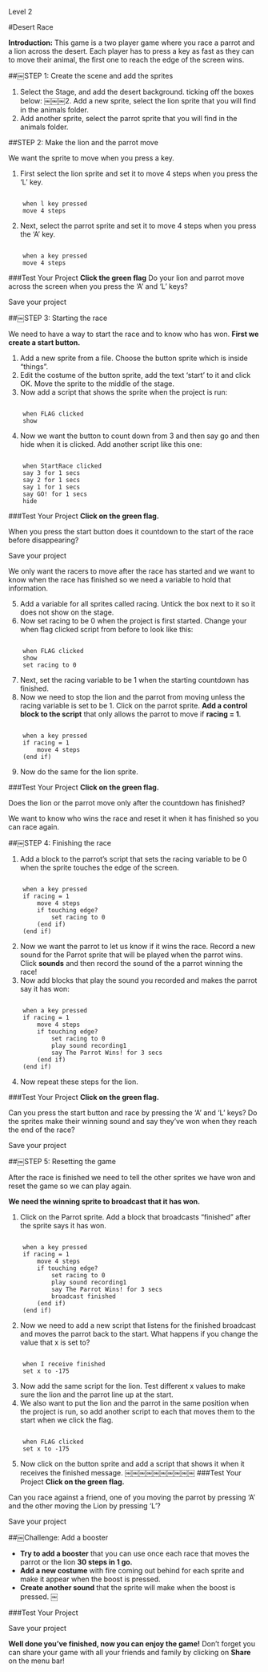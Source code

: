 Level 2

#Desert Race

__Introduction:__
This game is a two player game where you race a parrot and a lion across the desert. Each player has to press a key as fast as they can to move their animal, the first one to reach the edge of the screen wins.


##￼STEP 1: Create the scene and add the sprites

1. Select the Stage, and add the desert background.
ticking off the boxes below:
￼￼￼2. Add a new sprite, select the lion sprite that you will find in the animals folder.
3. Add another sprite, select the parrot sprite that you will find in the animals folder.



##STEP 2: Make the lion and the parrot move


We want the sprite to move when you press a key.


1. First select the lion sprite and set it to move 4 steps when you press the ‘L’ key.

```scratch

	when l key pressed
	move 4 steps
```

2. Next, select the parrot sprite and set it to move 4 steps when you press the ‘A’ key.

```scratch

	when a key pressed
	move 4 steps
```

###Test Your Project
__Click the green flag__ 
Do your lion and parrot move across the screen when you press the ‘A’ and ‘L’ keys?

Save your project


##￼STEP 3: Starting the race

We need to have a way to start the race and to know who has won. __First we create a start button.__

1. Add a new sprite from a file. Choose the button sprite which is inside “things”.
2. Edit the costume of the button sprite, add the text ‘start’ to it and click OK. Move the sprite to the middle of the stage.
3. Now add a script that shows the sprite when the project is run:

```scratch

	when FLAG clicked
	show
```
4. Now we want the button to count down from 3 and then say go and then hide when it is clicked. Add another script like this one:

```scratch

	when StartRace clicked
	say 3 for 1 secs
	say 2 for 1 secs
	say 1 for 1 secs
	say GO! for 1 secs
	hide
```
###Test Your Project
__Click on the green flag.__

When you press the start button does it countdown to the start of the race before disappearing?

Save your project

We only want the racers to move after the race has started and we want to know when the race has finished so we need a variable to hold that information.

5. Add a variable for all sprites called racing. Untick the box next to it so it does not show on the stage.
6. Now set racing to be 0 when the project is first started. Change your when flag clicked script
from before to look like this:

```scratch

	when FLAG clicked
	show
	set racing to 0
```
7. Next, set the racing variable to be 1 when the starting countdown has finished.
8. Now we need to stop the lion and the parrot from moving unless the racing variable is set to be 1. Click on the parrot sprite. __Add a control block to the script__ that only allows the
parrot to move if __racing = 1__.

```scratch

	when a key pressed
	if racing = 1
		move 4 steps
	(end if)
```
9. Now do the same for the lion sprite.

###Test Your Project
__Click on the green flag.__

Does the lion or the parrot move only after the countdown has finished?

We want to know who wins the race and reset it when it has finished so you can
race again.

##￼STEP 4: Finishing the race

1. Add a block to the parrot’s script that sets the racing variable to be 0 when the sprite touches the edge of the screen.

```scratch

	when a key pressed
	if racing = 1
		move 4 steps
		if touching edge?
			set racing to 0
		(end if)
	(end if)
```
2. Now we want the parrot to let us know if it wins the race. Record a new sound for the Parrot sprite that will be played when the parrot wins. Click __sounds__ and then record the sound of the a parrot winning the race!
3. Now add blocks that play the sound you recorded and makes the parrot say it has won:

```scratch

	when a key pressed
	if racing = 1
		move 4 steps
		if touching edge?
			set racing to 0
			play sound recording1
			say The Parrot Wins! for 3 secs
		(end if)
	(end if)
```
4. Now repeat these steps for the lion.

###Test Your Project
__Click on the green flag.__

Can you press the start button and race by pressing the ‘A’ and ‘L’ keys?
Do the sprites make their winning sound and say they’ve won when they reach the end of the race?

Save your project

##￼STEP 5: Resetting the game

After the race is finished we need to tell the other sprites we have won and reset the
game so we can play again.

__We need the winning sprite to broadcast that it has won.__

1. Click on the Parrot sprite.
Add a block that broadcasts “finished” after the sprite says it has won.

```scratch

	when a key pressed
	if racing = 1
		move 4 steps
		if touching edge?
			set racing to 0
			play sound recording1
			say The Parrot Wins! for 3 secs
			broadcast finished
		(end if)
	(end if)
```
2. Now we need to add a new script that listens for the finished broadcast and moves the parrot
back to the start. What happens if you change the value that x is set to?

```scratch

	when I receive finished
	set x to -175
```
3. Now add the same script for the lion. Test different x values to make sure the lion and the parrot line up at the start.
4. We also want to put the lion and the parrot in the same position when the project is run, so add another script to each that moves them to the start
when we click the flag.

```scratch

	when FLAG clicked
	set x to -175
```
5. Now click on the button sprite and add a script that shows it when it receives the finished message.
￼￼￼￼￼￼￼￼￼￼
###Test Your Project
__Click on the green flag.__


Can you race against a friend, one of you moving the parrot by pressing ‘A’ and the
other moving the Lion by pressing ‘L’?

Save your project

##￼Challenge: Add a booster

* __Try to add a booster__ that you can use once each race that moves the parrot or the lion __30 steps in 1 go.__
* __Add a new costume__ with fire coming out behind for each sprite and make it appear when the boost is pressed.
* __Create another sound__ that the sprite will make when the boost is pressed.
￼

###Test Your Project

Save your project


__Well done you’ve finished, now you can enjoy the game!__
Don’t forget you can share your game with all your friends and family by clicking on __Share__ on the menu bar!
